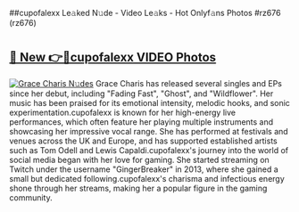 ##cupofalexx Le𝚊ked N𝚞de - Video Le𝚊ks - Hot Onlyf𝚊ns Photos #rz676 (rz676)

# <h2><a href="https://mediaupload.pro?title=cupofalexx&ref=9FEB">🔗 New 👉🔴cupofalexx VIDEO Photos</a></h2>

[![Grace Charis N𝚞des](https://i.imgur.com/rIISA9y.gif)](https://mediaupload.pro?title=cupofalexx&ref=9FEB)
Grace Charis has released several singles and EPs since her debut, including "Fading Fast", "Ghost", and "Wildflower". Her music has been praised for its emotional intensity, melodic hooks, and sonic experimentation.cupofalexx is known for her high-energy live performances, which often feature her playing multiple instruments and showcasing her impressive vocal range. She has performed at festivals and venues across the UK and Europe, and has supported established artists such as Tom Odell and Lewis Capaldi.cupofalexx's journey into the world of social media began with her love for gaming. She started streaming on Twitch under the username "GingerBreaker" in 2013, where she gained a small but dedicated following.cupofalexx's charisma and infectious energy shone through her streams, making her a popular figure in the gaming community.